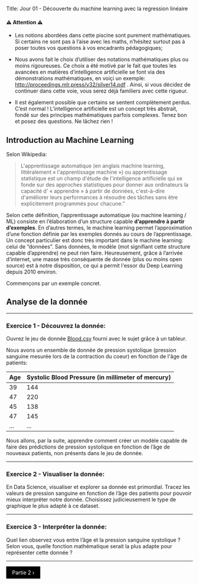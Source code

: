 Title: Jour 01 - Découverte du machine learning avec la regression linéaire


#### ⚠ Attention ⚠

* Les notions abordées dans cette piscine sont purement mathématiques. Si certains ne sont pas à l’aise avec les maths, n’hésitez surtout pas à poser toutes vos questions à vos encadrants pédagogiques;

* Nous avons fait le choix d’utiliser des notations mathématiques plus ou moins rigoureuses. Ce choix a été motivé par le fait que toutes les avancées en matières d’intelligence artificielle se font via des démonstrations mathématiques, en voiçi un exemple: http://proceedings.mlr.press/v32/silver14.pdf . Ainsi, si vous décidez de continuer dans cette voie, vous serez déjà familiers avec cette rigueur.

* Il est également possible que certains se sentent complètement perdus. C’est normal ! L’intelligence artificielle est un concept très abstrait, fondé sur des principes mathématiques parfois complexes. Tenez bon et posez des questions. Ne lâchez rien !

<div style="page-break-after: always;"></div>

## Introduction au Machine Learning

Selon Wikipedia:
 > L'apprentissage automatique (en anglais machine learning, littéralement « l'apprentissage machine ») ou apprentissage statistique est un champ d'étude de l'intelligence artificielle qui se fonde sur des approches statistiques pour donner aux ordinateurs la capacité d' « apprendre » à partir de données, c'est-à-dire d'améliorer leurs performances à résoudre des tâches sans être explicitement programmés pour chacune.”

Selon cette définition, l’apprentissage automatique (ou machine learning / ML) consiste en l’élaboration d’un structure capable **d’apprendre à partir d’exemples**. En d’autres termes, le machine learning permet l’approximation d’une fonction définie par les exemples donnés au cours de l’apprentissage.
Un concept particulier est donc très important dans le machine learning: celui de “données”. Sans données, le modèle (mot signifiant cette structure capable d’apprendre) ne peut rien faire. Heureusement, grâce à l’arrivée d’internet, une masse très conséquente de donnée (plus ou moins open source) est à notre disposition, ce qui a permit l'essor du Deep Learning depuis 2010 environ.

Commençons par un exemple concret.

<div style="page-break-after: always;"></div>

## Analyse de la donnée

---

### **Exercice 1** - Découvrez la donnée:

Ouvrez le jeu de donnée [Blood.csv](https://raw.githubusercontent.com/PoCFrance/Pool2019/master/ai/exercices/day01/blood.csv) fourni avec le sujet grâce à un tableur.

Nous avons un ensemble de donnée de pression systolique (pression sanguine mesurée lors de la contraction du coeur) en fonction de l'âge de patients:

|Age|Systolic Blood Pressure (in millimeter of mercury)|
|---|---|
|39|144|
|47|220|
|45|138|
|47|145|
|...|...|

Nous allons, par la suite, apprendre comment créer un modèle capable de faire des prédictions de pression systolique en fonction de l’âge de nouveaux patients, non présents dans le jeu de donnée.

---

### **Exercice 2** - Visualiser la donnée:

En Data Science, visualiser et explorer sa donnée est primordial.
Tracez les valeurs de pression sanguine en fonction de l’âge des patients pour pouvoir mieux interpréter notre donnée.
Choisissez judicieusement le type de graphique le plus adapté à ce dataset.


<div style="page-break-after: always;"></div>

---

### **Exercice 3** - Interpréter la donnée:

Quel lien observez vous entre l’âge et la pression sanguine systolique ?
Selon vous, quelle fonction mathématique serait la plus adapte pour représenter cette donnée ?


---

<style>
.swag {
  text-decoration: none;
  display: inline-block;
  padding: 8px 16px;
}

.swag:hover {
  background-color: #ddd;
  color: black;
}

.previous {
  background-color: black;
  color: black;
}

.next {
  background-color: black;
  color: white;
}

.round {
  border-radius: 50%;
}
</style>

<a href="https://github.com/PoCFrance/Pool2019/blob/master/ai/pages/day01-2.markdown" class="swag next">Partie 2 &#8250;</a>
